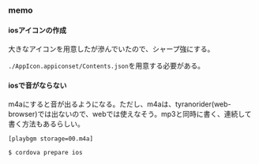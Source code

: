 ### memo

#### iosアイコンの作成

大きなアイコンを用意したが滲んでいたので、シャープ強にする。

`./AppIcon.appiconset/Contents.json`を用意する必要がある。

#### iosで音がならない

m4aにすると音が出るようになる。ただし、m4aは、tyranorider(web-browser)では出ないので、webでは使えなそう。mp3と同時に書く、連続して書く方法もあるらしい。

```
[playbgm storage=00.m4a]
```

```sh
$ cordova prepare ios
```

